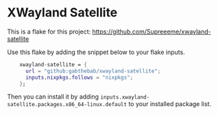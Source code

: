 # XWayland Satellite

This is a flake for this project: https://github.com/Supreeeme/xwayland-satellite

Use this flake by adding the snippet below to your flake inputs.
```nix
    xwayland-satellite = { 
      url = "github:gabthebab/xwayland-satellite";
      inputs.nixpkgs.follows = "nixpkgs"; 
    };
```
Then you can install it by adding `inputs.xwayland-satellite.packages.x86_64-linux.default` to your installed package list.

